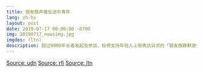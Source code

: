 ```yaml
---
title: 银发族声援反送中青年
lang: zh-hs
layout: post
date: 2019-07-17 00:00:00 -0700
img: 20190717_newsimg.jpg
imgdes: (ltn)
description: 超过9000年长者发起及参加、标榜支持年轻人上街表达诉求的「银发族静默游行」，今天下午在港岛中环登场，以相对安静的方式游行到香港政府总部。
---
```


[Source: udn](https://money.udn.com/money/story/5603/3935210)
[Source: rfi](http://trad.cn.rfi.fr/%E4%B8%AD%E5%9C%8B/20190717-%E9%A6%99%E6%B8%AF%E9%8A%80%E9%AB%AE%E6%97%8F%E9%9D%9C%E9%BB%98%E9%81%8A%E8%A1%8C9000%E4%BA%BA%E5%8F%83%E8%88%87-%E8%81%B2%E6%8F%B4%E5%B9%B4%E8%BC%95%E4%BA%BA%E5%AE%88%E8%A1%9B%E9%A6%99%E6%B8%AF)
[Source: ltn](https://news.ltn.com.tw/news/world/breakingnews/2855963)